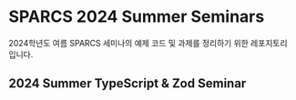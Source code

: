 # SPARCS 2024 Summer Seminars
2024학년도 여름 SPARCS 세미나의 예제 코드 및 과제를 정리하기 위한 레포지토리 입니다.

## 2024 Summer TypeScript & Zod Seminar
